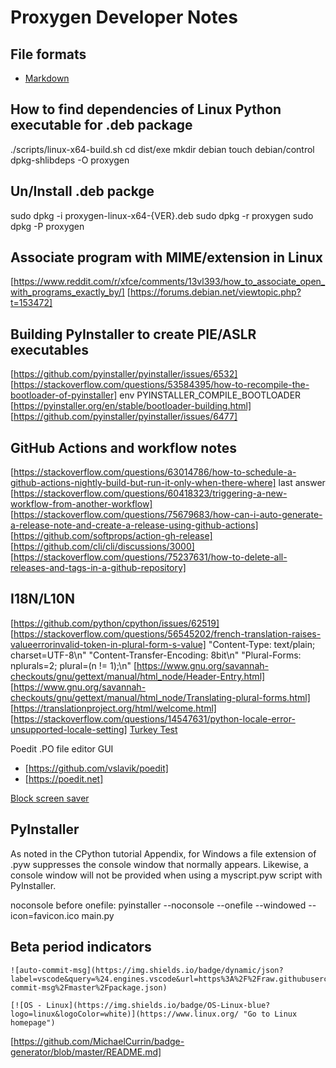 # Proxygen Developer Notes

## File formats

- [Markdown](https://www.markdownguide.org/basic-syntax/)

## How to find dependencies of Linux Python executable for .deb package

./scripts/linux-x64-build.sh
cd dist/exe
mkdir debian
touch debian/control
dpkg-shlibdeps -O proxygen

## Un/Install .deb packge

sudo dpkg -i proxygen-linux-x64-{VER}.deb
sudo dpkg -r proxygen
sudo dpkg -P proxygen

## Associate program with MIME/extension in Linux

[https://www.reddit.com/r/xfce/comments/13vl393/how_to_associate_open_with_programs_exactly_by/]
[https://forums.debian.net/viewtopic.php?t=153472]

## Building PyInstaller to create PIE/ASLR executables

[https://github.com/pyinstaller/pyinstaller/issues/6532]
[https://stackoverflow.com/questions/53584395/how-to-recompile-the-bootloader-of-pyinstaller]
env PYINSTALLER_COMPILE_BOOTLOADER
[https://pyinstaller.org/en/stable/bootloader-building.html]
[https://github.com/pyinstaller/pyinstaller/issues/6477]

## GitHub Actions and workflow notes

[https://stackoverflow.com/questions/63014786/how-to-schedule-a-github-actions-nightly-build-but-run-it-only-when-there-where] last answer
[https://stackoverflow.com/questions/60418323/triggering-a-new-workflow-from-another-workflow]
[https://stackoverflow.com/questions/75679683/how-can-i-auto-generate-a-release-note-and-create-a-release-using-github-actions]
[https://github.com/softprops/action-gh-release]
[https://github.com/cli/cli/discussions/3000]
[https://stackoverflow.com/questions/75237631/how-to-delete-all-releases-and-tags-in-a-github-repository]

## I18N/L10N

[https://github.com/python/cpython/issues/62519]
[https://stackoverflow.com/questions/56545202/french-translation-raises-valueerrorinvalid-token-in-plural-form-s-value]
"Content-Type: text/plain; charset=UTF-8\n"
"Content-Transfer-Encoding: 8bit\n"
"Plural-Forms: nplurals=2; plural=(n != 1);\n"
[https://www.gnu.org/savannah-checkouts/gnu/gettext/manual/html_node/Header-Entry.html]
[https://www.gnu.org/savannah-checkouts/gnu/gettext/manual/html_node/Translating-plural-forms.html]
[https://translationproject.org/html/welcome.html]
[https://stackoverflow.com/questions/14547631/python-locale-error-unsupported-locale-setting]
[Turkey Test](https://stackoverflow.com/questions/40348174/should-i-use-python-casefold)

Poedit .PO file editor GUI

- [https://github.com/vslavik/poedit]
- [https://poedit.net]

[Block screen saver](https://stackoverflow.com/questions/63076389/python-prevent-the-screen-saver)

## PyInstaller

As noted in the CPython tutorial Appendix, for Windows a file extension of .pyw suppresses the console window that normally appears. Likewise, a console window will not be provided when using a myscript.pyw script with PyInstaller.

noconsole before onefile:
pyinstaller --noconsole --onefile --windowed --icon=favicon.ico main.py

## Beta period indicators

```text
![auto-commit-msg](https://img.shields.io/badge/dynamic/json?label=vscode&query=%24.engines.vscode&url=https%3A%2F%2Fraw.githubusercontent.com%2FMichaelCurrin%2Fauto-commit-msg%2Fmaster%2Fpackage.json)

[![OS - Linux](https://img.shields.io/badge/OS-Linux-blue?logo=linux&logoColor=white)](https://www.linux.org/ "Go to Linux homepage")
```

[https://github.com/MichaelCurrin/badge-generator/blob/master/README.md]

